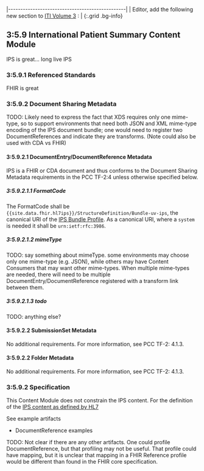
|------------------------------------------------|
| Editor, add the following new section to [ITI Volume 3](https://profiles.ihe.net/ITI/TF/Volume3) : |
{:.grid .bg-info}


## 3:5.9 International Patient Summary Content Module

IPS is great... long live IPS

### 3:5.9.1 Referenced Standards

FHIR is great

### 3:5.9.2 Document Sharing Metadata

TODO: Likely need to express the fact that XDS requires only one mime-type, so to support environments that need both JSON and XML mime-type encoding of the IPS document bundle; one would need to register two DocumentReferences and indicate they are transforms. (Note could also be used with CDA vs FHIR)

#### 3:5.9.2.1 DocumentEntry/DocumentReference Metadata

IPS is a FHIR or CDA document and thus conforms to the Document Sharing Metadata requirements in the PCC TF-2:4 unless otherwise specified below.

##### 3:5.9.2.1.1 FormatCode

The FormatCode shall be `{{site.data.fhir.hl7ips}}/StructureDefinition/Bundle-uv-ips`, the canonical URI of the [IPS Bundle Profile]({{site.data.fhir.hl7ips}}/StructureDefinition-Bundle-uv-ips.html). As a canonical URI, where a `system` is needed it shall be `urn:ietf:rfc:3986`.

##### 3:5.9.2.1.2 mimeType

TODO: say something about mimeType. some environments may choose only one mime-type (e.g. JSON), while others may have Content Consumers that may want other mime-types. When multiple mime-types are needed, there will need to be multiple DocumentEntry/DocumentReference registered with a transform link between them.

##### 3:5.9.2.1.3 todo

TODO: anything else?

#### 3:5.9.2.2 SubmissionSet Metadata

No additional requirements. For more information, see PCC TF-2: 4.1.3.

#### 3:5.9.2.2 Folder Metadata

No additional requirements. For more information, see PCC TF-2: 4.1.3.

### 3:5.9.2 Specification

This Content Module does not constrain the IPS content. For the definition of the [IPS content as defined by HL7]({{site.data.fhir.hl7ips}})

See example artifacts

- DocumentReference examples

TODO: Not clear if there are any other artifacts. One could profile DocumentReference, but that profiling may not be useful. That profile could have mapping, but it is unclear that mapping in a FHIR Reference profile would be different than found in the FHIR core specification.
